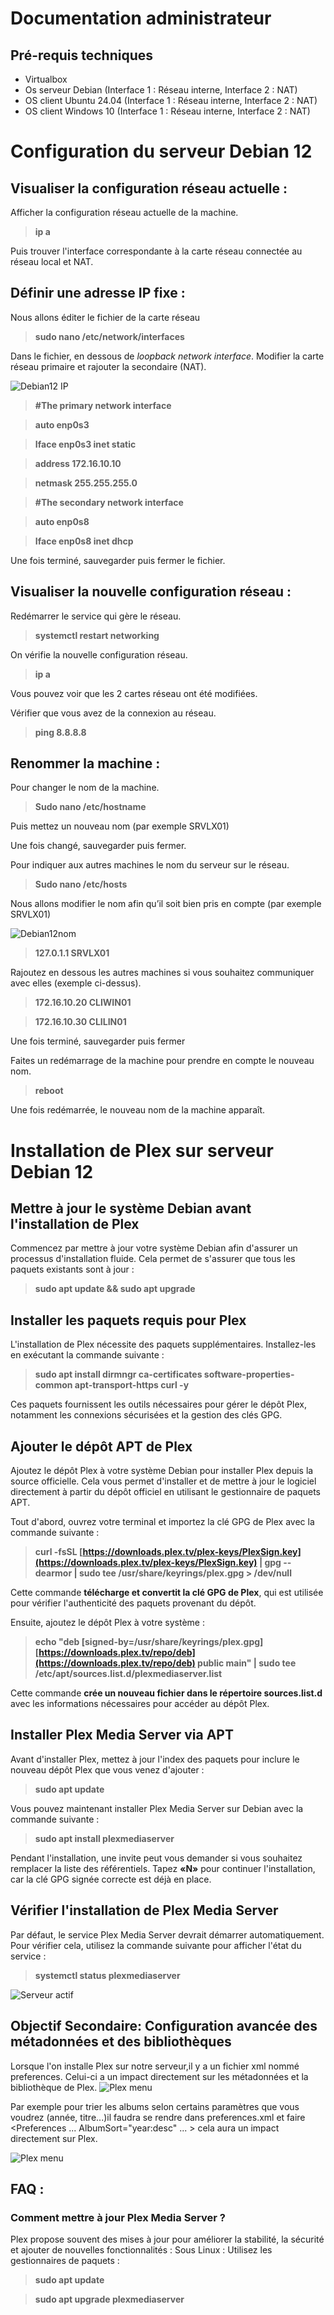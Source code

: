 # Documentation administrateur

## Pré-requis techniques
- Virtualbox
- Os serveur Debian (Interface 1 : Réseau interne, Interface 2 : NAT)
- OS client Ubuntu 24.04 (Interface 1 : Réseau interne, Interface 2 : NAT)
- OS client Windows 10 (Interface 1 : Réseau interne, Interface 2 : NAT)

# Configuration du serveur Debian 12

## Visualiser la configuration réseau actuelle :

Afficher la configuration réseau actuelle de la machine.
> **ip a**
  
Puis trouver l'interface correspondante à la carte réseau connectée au réseau local et NAT. 

## Définir une adresse IP fixe :
Nous allons éditer le fichier de la carte réseau
> **sudo nano /etc/network/interfaces**
  
Dans le fichier, en dessous de  *loopback network interface*. Modifier la carte réseau primaire et rajouter la secondaire (NAT).

![Debian12 IP](IMAGES/Image1Debian12.png)

> **#The primary network interface**

> **auto enp0s3**

> **Iface enp0s3 inet static**
	
 > **address 172.16.10.10**
	
 > **netmask 255.255.255.0**

> **#The secondary network interface**

> **auto enp0s8**

> **Iface enp0s8 inet dhcp**

Une fois terminé, sauvegarder puis fermer le fichier.

## Visualiser la nouvelle configuration réseau :

Redémarrer le service qui gère le réseau.
> **systemctl restart networking**

On vérifie la nouvelle configuration réseau.
> **ip a**
  
Vous pouvez voir que les 2 cartes réseau ont été modifiées.

Vérifier que vous avez de la connexion au réseau.
> **ping 8.8.8.8**

## Renommer la machine :

Pour changer le nom de la machine.
> **Sudo nano /etc/hostname**
  
Puis mettez un nouveau nom (par exemple SRVLX01)

Une fois changé, sauvegarder puis fermer.

Pour indiquer aux autres machines le nom du serveur sur le réseau.
> **Sudo nano /etc/hosts**
  
Nous allons modifier le nom afin qu’il soit bien pris en compte (par exemple SRVLX01)

![Debian12nom](IMAGES/Image2Debian12.png)

> **127.0.1.1	SRVLX01**

Rajoutez en dessous les autres machines si vous souhaitez communiquer avec elles (exemple ci-dessus).
> **172.16.10.20	 CLIWIN01**

> **172.16.10.30	 CLILIN01**
  
Une fois terminé, sauvegarder puis fermer

Faites un redémarrage de la machine pour prendre en compte le nouveau nom.
> **reboot**
  
Une fois redémarrée, le nouveau nom de la machine apparaît.

# **Installation de Plex sur serveur Debian 12**
 
## **Mettre à jour le système Debian avant l'installation de Plex**
 
Commencez par mettre à jour votre système Debian afin d'assurer un processus d'installation fluide. Cela permet de s'assurer que tous les paquets existants sont à jour :
 
> **sudo apt update && sudo apt upgrade**
 
## **Installer les paquets requis pour Plex**
 
L'installation de Plex nécessite des paquets supplémentaires. Installez-les en exécutant la commande suivante :
 
> **sudo apt install dirmngr ca-certificates software-properties-common apt-transport-https curl -y**
 
Ces paquets fournissent les outils nécessaires pour gérer le dépôt Plex, notamment les connexions sécurisées et la gestion des clés GPG.
 
## **Ajouter le dépôt APT de Plex**
 
Ajoutez le dépôt Plex à votre système Debian pour installer Plex depuis la source officielle. Cela vous permet d'installer et de mettre à jour le logiciel directement à partir du dépôt officiel en utilisant le gestionnaire de paquets APT.
 
Tout d'abord, ouvrez votre terminal et importez la clé GPG de Plex avec la commande suivante :
 
> **curl -fsSL [https://downloads.plex.tv/plex-keys/PlexSign.key](https://downloads.plex.tv/plex-keys/PlexSign.key) | gpg --dearmor | sudo tee /usr/share/keyrings/plex.gpg > /dev/null**
 
Cette commande **télécharge et convertit la clé GPG de Plex**, qui est utilisée pour vérifier l'authenticité des paquets provenant du dépôt.
 
Ensuite, ajoutez le dépôt Plex à votre système :
 
> **echo "deb [signed-by=/usr/share/keyrings/plex.gpg] [https://downloads.plex.tv/repo/deb](https://downloads.plex.tv/repo/deb) public main" | sudo tee /etc/apt/sources.list.d/plexmediaserver.list**
 
Cette commande **crée un nouveau fichier dans le répertoire sources.list.d** avec les informations nécessaires pour accéder au dépôt Plex.
 
## **Installer Plex Media Server via APT**
 
Avant d'installer Plex, mettez à jour l'index des paquets pour inclure le nouveau dépôt Plex que vous venez d'ajouter :
 
> **sudo apt update**
 
Vous pouvez maintenant installer Plex Media Server sur Debian avec la commande suivante :
 
> **sudo apt install plexmediaserver**
 
Pendant l'installation, une invite peut vous demander si vous souhaitez remplacer la liste des référentiels. Tapez **«N»** pour continuer l'installation, car la clé GPG signée correcte est déjà en place.
 
## **Vérifier l'installation de Plex Media Server**
 
Par défaut, le service Plex Media Server devrait démarrer automatiquement. Pour vérifier cela, utilisez la commande suivante pour afficher l'état du service :
 
> **systemctl status plexmediaserver**


![Serveur actif](./IMAGES/serverOk.png)

## **Objectif Secondaire: Configuration avancée des métadonnées et des bibliothèques**

Lorsque l'on installe Plex sur notre serveur,il y a un fichier xml nommé preferences. Celui-ci a un impact directement sur les métadonnées et la bibliothèque de Plex.
![Plex menu](IMAGES/IMG_9221.jpeg)

Par exemple pour trier les albums selon certains paramètres que vous voudrez (année, titre...)il faudra se rendre dans preferences.xml et faire  <Preferences ... AlbumSort="year:desc" ... > cela aura un impact directement sur Plex.

![Plex menu](IMAGES/IMG_9222.jpeg)


## FAQ :

### Comment mettre à jour Plex Media Server ?
Plex propose souvent des mises à jour pour améliorer la stabilité, la sécurité et ajouter de nouvelles fonctionnalités :
Sous Linux : Utilisez les gestionnaires de paquets :

> **sudo apt update**

> **sudo apt upgrade plexmediaserver**



